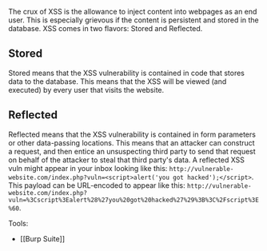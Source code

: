 The crux of XSS is the allowance to inject content into webpages as an end user. This is especially grievous if the content is persistent and stored in the database. XSS comes in two flavors: Stored and Reflected.

## Stored
Stored means that the XSS vulnerability is contained in code that stores data to the database. This means that the XSS will be viewed (and executed) by every user that visits the website. 

## Reflected
Reflected means that the XSS vulnerability is contained in form parameters or other data-passing locations. This means that an attacker can construct a request, and then entice an unsuspecting third party to send that request on behalf of the attacker to steal that third party's data. A reflected XSS vuln might appear in your inbox looking like this: `http://vulnerable-website.com/index.php?vuln=<script>alert('you got hacked');</script>`. This payload can be URL-encoded to appear like this:  `http://vulnerable-website.com/index.php?vuln=%3Cscript%3Ealert%28%27you%20got%20hacked%27%29%3B%3C%2Fscript%3E%60`. 

Tools:
- [[Burp Suite]]
